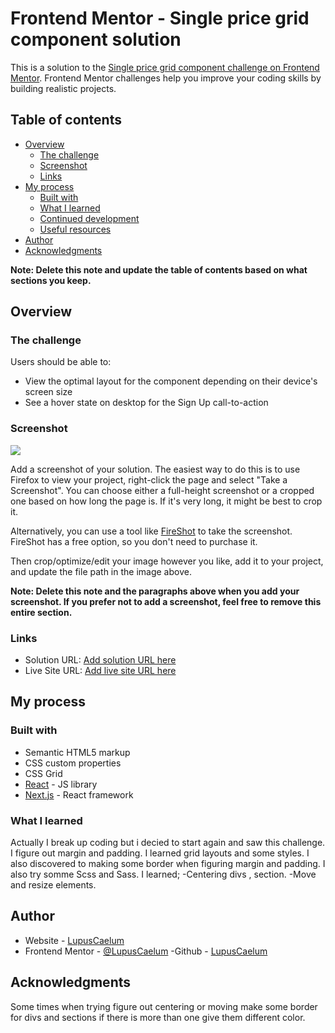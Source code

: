 # Frontend Mentor - Single price grid component solution

This is a solution to the [Single price grid component challenge on Frontend Mentor](https://www.frontendmentor.io/challenges/single-price-grid-component-5ce41129d0ff452fec5abbbc). Frontend Mentor challenges help you improve your coding skills by building realistic projects. 

## Table of contents

- [Overview](#overview)
  - [The challenge](#the-challenge)
  - [Screenshot](#screenshot)
  - [Links](#links)
- [My process](#my-process)
  - [Built with](#built-with)
  - [What I learned](#what-i-learned)
  - [Continued development](#continued-development)
  - [Useful resources](#useful-resources)
- [Author](#author)
- [Acknowledgments](#acknowledgments)

**Note: Delete this note and update the table of contents based on what sections you keep.**

## Overview

### The challenge

Users should be able to:

- View the optimal layout for the component depending on their device's screen size
- See a hover state on desktop for the Sign Up call-to-action

### Screenshot

![](./screenshot.jpg)

Add a screenshot of your solution. The easiest way to do this is to use Firefox to view your project, right-click the page and select "Take a Screenshot". You can choose either a full-height screenshot or a cropped one based on how long the page is. If it's very long, it might be best to crop it.

Alternatively, you can use a tool like [FireShot](https://getfireshot.com/) to take the screenshot. FireShot has a free option, so you don't need to purchase it. 

Then crop/optimize/edit your image however you like, add it to your project, and update the file path in the image above.

**Note: Delete this note and the paragraphs above when you add your screenshot. If you prefer not to add a screenshot, feel free to remove this entire section.**

### Links

- Solution URL: [Add solution URL here](https://your-solution-url.com)
- Live Site URL: [Add live site URL here](https://your-live-site-url.com)

## My process

### Built with

- Semantic HTML5 markup
- CSS custom properties
- CSS Grid
- [React](https://reactjs.org/) - JS library
- [Next.js](https://nextjs.org/) - React framework


### What I learned

Actually I break up coding but i decied to start again and saw this challenge. I figure out margin and padding. I learned grid layouts and some styles. I also discovered to making some border when figuring margin and padding. I also try somme Scss and Sass.
I learned;
-Centering divs , section.
-Move and resize elements.

## Author

- Website - [LupusCaelum](https://lupuscaelum.github.io/Portfolio/)
- Frontend Mentor - [@LupusCaelum](https://www.frontendmentor.io/profile/LupusCaelum)
-Github - [LupusCaelum](https://github.com/LupusCaelum)

## Acknowledgments
Some times when trying figure out centering or moving make some border for divs and sections if there is more than one give them different color.